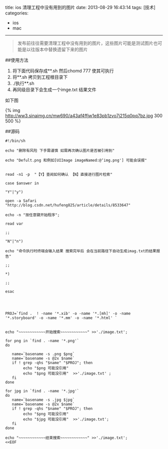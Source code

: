 title: ios 清理工程中没有用到的图片
date: 2013-08-29 16:43:14
tags: [技术]
categories: 
- ios
- mac
---
>发布前往往需要清理工程中没有用到的图片，这些图片可能是测试图片也可能是以往版本中替换遗留下来的图片

<!-- more -->

##使用方法
1. 将下面代码保存成**.sh 然后chomd 777 使其可执行
2. 将**.sh 拷贝到工程根目录下
3. ./执行**.sh 
4.  再同级目录下会生成一个imge.txt 结果文件

 如下图  

{% img http://ww3.sinaimg.cn/mw690/a43af4ffjw1e83pb1zvo7j215q0pq7bz.jpg 300 500 %}

##源码 

```
#!/bin/sh

echo "删除有风险 下手需谨慎 如需再次确认图片是否被引用到"

echo "Defult.png 和例如[UIImage imageNamed:@‘img.png'] 可能会误报"


read -n1 -p  "【Y】查阅如何确认 【N】直接进行图片检索" 

case $answer in 

"Y"|"y") 

open -a Safari "http://blog.csdn.net/hufeng825/article/details/8533647"

echo -n "按任意键开始程序";

read var

;;

"N"|"n") 

echo "命令执行时终端会输入结果 搜索完毕后 会在当前路径下自动生成imag.txt的结果报告"

;;

*) 

;;

esac




PROJ=`find .  ! -name '*.xib' -o -name '*.[mh]' -o -name '*.storyboard' -o -name '*.mm' -o -name '*.html' `


echo "~~~~~~~~~~~~开始搜索~~~~~~~~~~~~" >>'./image.txt';

for png in `find . -name '*.png'`
do

   name=`basename -s .png $png`
   name=`basename -s @2x $name`
   if ! grep -qhs "$name" "$PROJ"; then
        echo "$png 可能没引用" 
        echo "$png 可能没引用"  >>'./image.txt' ;
   fi
done

for jpg in `find . -name '*.jpg'`
do
   name=`basename -s .jpg $jpg`
   name=`basename -s @2x $name`
   if ! grep -qhs "$name" "$PROJ"; then
        echo "$png 可能没引用" 
        echo "$jpg 可能没引用"  >>'./image.txt';
   fi
done

echo "~~~~~~~~~~~~结束搜索~~~~~~~~~~~~" >>'./image.txt';
<<EOF

```